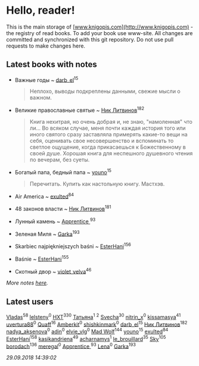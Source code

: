 # Hello, reader!
This is the main storage of [www.knigopis.com](http://www.knigopis.com) - the registry of read books.
To add your book use www-site. All changes are committed and synchronized with this git repository.
Do not use pull requests to make changes here.


## Latest books with notes
* Важные годы ~ [darb_el](users/184/184135339-vkontakte)<sup>15</sup>
    > Неплохо, выводы подкреплены данными, свежие мысли о важном.

* Великие православные святые ~ [Ник Литвинов](users/241/241974816-vkontakte)<sup>182</sup>
    > Книга нехитрая, но очень добрая и, не знаю, "намоленная" что ли... Во всяком случае, меня почти каждая история того или иного святого сразу заставляла примерять какие-то вещи на себя, оценивать свое несовершенство и вспоминать то светлое ощущение, когда прикасаешься к Божественному в своей душе. Хорошая книга для неспешного душевного чтения по вечерам, без суеты.

* Богатый папа, бедный папа ~ [youno](users/302/302928912-vkontakte)<sup>15</sup>
    > Перечитать. Купить как настольную книгу. Мастхэв.

* Air America ~ [exulted](users/100/100599204551896265722-google)<sup>84</sup>

* 48 законов власти ~ [Ник Литвинов](users/241/241974816-vkontakte)<sup>181</sup>

* Лунный камень ~ [Apprentice ](users/528/52821952-vkontakte)<sup>93</sup>

* Зеленая Миля ~ [Garka](users/115/115753719718250012620-google)<sup>193</sup>

* Skarbiec najpiękniejszych baśni ~ [EsterHani](users/305/30558181-vkontakte)<sup>156</sup>

* Baśnie ~ [EsterHani](users/305/30558181-vkontakte)<sup>155</sup>

* Скотный двор ~ [violet_velva](users/116/116961712580551399099-google)<sup>46</sup>


_More notes [here](latest_books_with_notes.md)._


## Latest users
[Vladas](users/107/107621344637148469804-google)<sup>58</sup> 
[lelsteny](users/163/163047065-vkontakte)<sup>0</sup> 
[HXT](users/100/100002563462782-facebook)<sup>330</sup> 
[Татьяна](users/114/114821747301663688800-google)<sup>1</sup> 
[](users/140/140020294-vkontakte)<sup>2</sup> 
[Svecha](users/118/118041836581529110049-google)<sup>30</sup> 
[nitrin_x](users/122/122404030-vkontakte)<sup>0</sup> 
[kissamasya](users/684/68439978-vkontakte)<sup>41</sup> 
[uvertura88](users/514/5146266-vkontakte)<sup>0</sup> 
[Quaff](users/122/12267158-vkontakte)<sup>16</sup> 
[Amberkit](users/226/2262103690484511-facebook)<sup>0</sup> 
[shishkinmark](users/270/2709231-vkontakte)<sup>0</sup> 
[darb_el](users/184/184135339-vkontakte)<sup>15</sup> 
[Ник Литвинов](users/241/241974816-vkontakte)<sup>182</sup> 
[nadya_aksenova](users/295/295951913-vkontakte)<sup>0</sup> 
[adin](users/348/348471867-vkontakte)<sup>0</sup> 
[elvie_vlg](users/483/48331025-vkontakte)<sup>0</sup> 
[Mad Wolf](users/947/94738840-vkontakte)<sup>144</sup> 
[youno](users/302/302928912-vkontakte)<sup>15</sup> 
[exulted](users/100/100599204551896265722-google)<sup>84</sup> 
[EsterHani](users/305/30558181-vkontakte)<sup>158</sup> 
[kasikandriena](users/152/152488954-vkontakte)<sup>49</sup> 
[acharnamys](users/102/102502018294958404491-google)<sup>1</sup> 
[le_brouillard](users/133/13330781-vkontakte)<sup>35</sup> 
[Sky](users/118/118049897850017649660-google)<sup>105</sup> 
[borodach](users/157/15706320-vkontakte)<sup>136</sup> 
[meregal](users/227/227369437-yandex)<sup>0</sup> 
[Apprentice ](users/528/52821952-vkontakte)<sup>93</sup> 
[Lena](users/433/433159683731186-facebook)<sup>0</sup> 
[Garka](users/115/115753719718250012620-google)<sup>193</sup> 


_29.09.2018 14:39:02_
